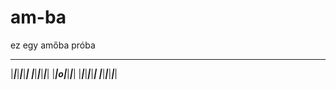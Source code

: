 # am-ba
ez egy amőba próba
 ___ ___ ___ ___ ___
|___|___|___|___|___|
|___|___|___|___|___|
|___|_o_|___|___|___|
|___|___|___|___|___|
|___|___|___|___|___|